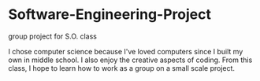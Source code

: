 # Software-Engineering-Project
group project for S.O. class

I chose computer science because I've loved computers since I built my own in middle school. I also enjoy the creative aspects of coding. From this class, I hope to learn how to  work as a group on a small scale project.
